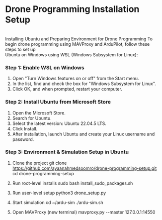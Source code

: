 # Drone Programming Installation Setup
<br>
Installing Ubuntu and Preparing Environment for Drone Programming
To begin drone programming using MAVProxy and ArduPilot, follow these steps to set up
<br>
Ubuntu on Windows using WSL (Windows Subsystem for Linux):

### Step 1: Enable WSL on Windows
1) Open "Turn Windows features on or off" from the Start menu.
2) In the list, find and check the box for "Windows Subsystem for Linux".
3) Click OK, and when prompted, restart your computer.

### Step 2: Install Ubuntu from Microsoft Store
1) Open the Microsoft Store.
2) Search for Ubuntu.
3) Select the latest version: Ubuntu 22.04.5 LTS.
4) Click Install.
5) After installation, launch Ubuntu and create your Linux username and password.

### Step 3: Environment & Simulation Setup in Ubuntu

1) Clone the project
git clone https://github.com/ayaanahmedsoomro/drone-programming-setup.git
cd drone-programming-setup

2) Run root-level installs
sudo bash install_sudo_packages.sh

3) Run user-level setup
python3 drone_setup.py

4) Start simulation
cd ~/ardu-sim
./ardu-sim.sh

5) Open MAVProxy (new terminal)
mavproxy.py --master 127.0.0.1:14550